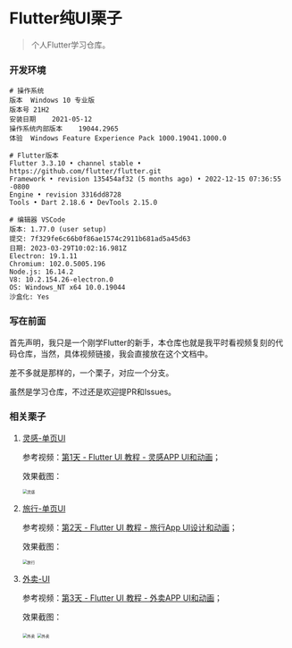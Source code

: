 # Flutter纯UI栗子
> 个人Flutter学习仓库。

### 开发环境

```
# 操作系统
版本	Windows 10 专业版
版本号	21H2
安装日期	2021-05-12
操作系统内部版本	19044.2965
体验	Windows Feature Experience Pack 1000.19041.1000.0

# Flutter版本
Flutter 3.3.10 • channel stable • https://github.com/flutter/flutter.git
Framework • revision 135454af32 (5 months ago) • 2022-12-15 07:36:55 -0800
Engine • revision 3316dd8728
Tools • Dart 2.18.6 • DevTools 2.15.0

# 编辑器 VSCode
版本: 1.77.0 (user setup)
提交: 7f329fe6c66b0f86ae1574c2911b681ad5a45d63
日期: 2023-03-29T10:02:16.981Z
Electron: 19.1.11
Chromium: 102.0.5005.196
Node.js: 16.14.2
V8: 10.2.154.26-electron.0
OS: Windows_NT x64 10.0.19044
沙盒化: Yes
```

### 写在前面

首先声明，我只是一个刚学Flutter的新手，本仓库也就是我平时看视频复刻的代码仓库，当然，具体视频链接，我会直接放在这个文档中。

差不多就是那样的，一个栗子，对应一个分支。

虽然是学习仓库，不过还是欢迎提PR和Issues。

### 相关栗子

1. [灵感-单页UI](https://github.com/speauty/flutter_ui_examples/tree/single_ui_inspiration)

   参考视频：[第1天 - Flutter UI 教程 - 灵感APP UI和动画](https://www.bilibili.com/video/BV1Dk4y1L7YT?share_source=copy_web)；

   效果截图：

   <img src="https://user-images.githubusercontent.com/28774023/241348748-2401391c-811a-4ce2-97c0-7384b1c1f9c0.jpg" alt="灵感" style="zoom:50%;" />

2. [旅行-单页UI](https://github.com/speauty/flutter_ui_examples/tree/single_ui_trip)

   参考视频：[第2天 - Flutter UI 教程 - 旅行App UI设计和动画](https://www.bilibili.com/video/BV1Ha4y1u7xP?share_source=copy_web)；

   效果截图：

   <img src="https://user-images.githubusercontent.com/28774023/241350778-8e0d9d25-cc09-463d-a684-b19c94bc41fd.jpg" alt="旅行" style="zoom:50%;" />

2. [外卖-UI](https://github.com/speauty/flutter_ui_examples/tree/takeaway)

   参考视频：[第3天 - Flutter UI 教程 - 外卖APP UI和动画](https://www.bilibili.com/video/BV1vg4y1V7qH?share_source=copy_web)；

   效果截图：

   <img src="https://user-images.githubusercontent.com/28774023/241394632-8045ede1-9066-48f5-8295-eb428c5340b6.jpg" alt="外卖" style="zoom:50%;" />

   <img src="https://user-images.githubusercontent.com/28774023/241394641-1064ce36-03cd-4b79-a091-666ce4c70789.jpg" alt="外卖" style="zoom:50%;" />





